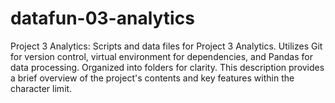 # datafun-03-analytics
Project 3 Analytics: Scripts and data files for Project 3 Analytics. Utilizes Git for version control, virtual environment for dependencies, and Pandas for data processing. Organized into folders for clarity.  This description provides a brief overview of the project's contents and key features within the character limit.
